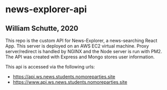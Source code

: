 # news-explorer-api
## William Schutte, 2020

This repo is the custom API for News-Explorer, a news-searching React App.
This server is deployed on an AWS EC2 virtual machine. Proxy server/redirect is handled by NGINX and 
the Node server is run with PM2. The API was created with Express and Mongo stores user information.

This api is accessed via the following urls:

* https://api.ws.news.students.nomoreparties.site
* https://www.api.ws.news.students.nomoreparties.site
